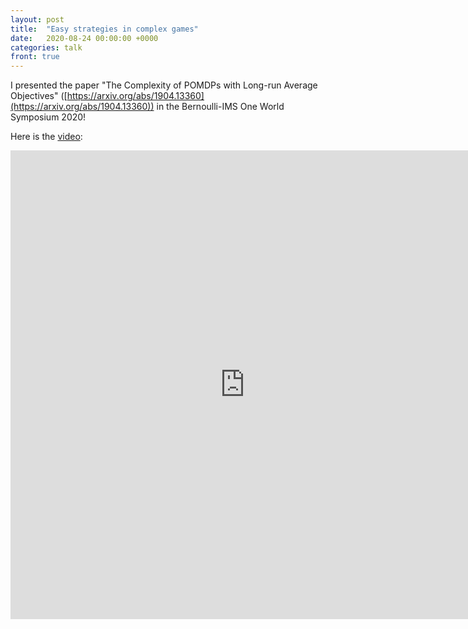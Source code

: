 ```yaml
---
layout: post
title:  "Easy strategies in complex games"
date:   2020-08-24 00:00:00 +0000
categories: talk
front: true
---
```

I presented the paper "The Complexity of POMDPs with Long-run Average Objectives" ([https://arxiv.org/abs/1904.13360](https://arxiv.org/abs/1904.13360)) in the Bernoulli-IMS One World Symposium 2020!

Here is the [video](https://www.youtube.com/watch?v=5n9KdntRj6I):
<iframe width="750" height="750" src="https://www.youtube.com/embed/5n9KdntRj6I" frameborder="0" allow="accelerometer; autoplay; clipboard-write; encrypted-media; gyroscope; picture-in-picture" allowfullscreen>
</iframe>
